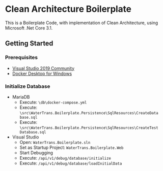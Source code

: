 # Clean Architecture Boilerplate
This is a Boilerplate Code, with implementation of Clean Architecture, using Microsoft .Net Core 3.1.

## Getting Started

### Prerequisites

- [Visual Studio 2019 Community](https://visualstudio.microsoft.com/vs/community/)
- [Docker Desktop for Windows](https://hub.docker.com/editions/community/docker-ce-desktop-windows)

### Initialize Database

- MariaDB
  - Execute: `\db\docker-compose.yml`
  - Execute: `\src\WaterTrans.Boilerplate.Persistence\SqlResources\CreateDatabase.sql`
  - Execute: `\src\WaterTrans.Boilerplate.Persistence\SqlResources\CreateTestDatabase.sql`
- Visual Studio
  - Open: `WaterTrans.Boilerplate.sln`
  - Set as Startup Project: `WaterTrans.Boilerplate.Web`
  - Start Debugging
  - Execute: `/api/v1/debug/database/initialize`
  - Execute: `​/api​/v1​/debug​/database​/loadInitialData`
